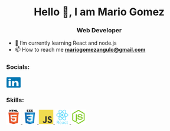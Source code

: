 <h1 align="center">Hello 👋, I am Mario Gomez</h1>
<h3 align="center">Web Developer</h3>

- 🌱 I’m currently learning React and node.js
- 📫 How to reach me **mariogomezangulo@gmail.com**



<h3>Socials:</h3>
<p align="left">
<a href="https://linkedin.com/in/mario-gomez-angulo" target="blank"><img align="center" src="https://github.com/devicons/devicon/blob/master/icons/linkedin/linkedin-original.svg" alt="mario-gomez-angulo" height="30" width="40" /></a>
</p>

<h3>Skills:</h3>
    <p>
      <a href="https://www.w3.org/html/" target="_blank">
        <img
          src="https://github.com/devicons/devicon/blob/master/icons/html5/html5-original-wordmark.svg"
          alt="html5"
          width="40"
          height="40"
        />
      </a>
      <a href="https://www.w3schools.com/css/" target="_blank">
        <img
          src="https://github.com/devicons/devicon/blob/master/icons/css3/css3-original-wordmark.svg"
          alt="css3"
          width="40"
          height="40"
        />
      </a>
      <a
        href="https://developer.mozilla.org/en-US/docs/Web/JavaScript"
        target="_blank"
        rel="noreferrer"
      >
        <img
          src="https://github.com/devicons/devicon/blob/master/icons/javascript/javascript-original.svg"
          alt="javascript"
          width="40"
          height="40"
        />
      </a>
      <a href="https://reactjs.org/" target="_blank">
        <img
          src="https://github.com/devicons/devicon/blob/master/icons/react/react-original-wordmark.svg"
          alt="react"
          width="40"
          height="40"
        />
      </a>
      <a href="https://nodejs.org/" target="_blank">
        <img
          src="https://github.com/devicons/devicon/blob/master/icons/nodejs/nodejs-original.svg"
          alt="node"
          width="40"
          height="40"
        />
      </a>
    </p>


<!--
**MarioGomezAngulo/MarioGomezAngulo** is a ✨ _special_ ✨ repository because its `README.md` (this file) appears on your GitHub profile.

Here are some ideas to get you started:

### Hello 👋, I'm Mario Gomez
- 🔭 I’m currently working on ...
- 🌱 I’m currently learning ...
- 👯 I’m looking to collaborate on ...
- 🤔 I’m looking for help with ...
- 💬 Ask me about ...
- 📫 How to reach me: ...
- 😄 Pronouns: ...
- ⚡ Fun fact: ...
-->
